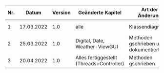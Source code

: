 | Nr. | Datum      | Version | Geänderte Kapitel             | Art der  Änderung                          | Autor        | Status |
|-----|------------|---------|-------------------------------|--------------------------------------------|--------------|--------|
| 1   | 17.03.2022 | 1.0     | alle                          | Klassendiagramm                            | Huber Julian | fg     |
| 2   | 25.03.2022 | 1.0     | Digital, Date, Weather-ViewGUI| Methoden gschrieben und dokumentiert       | Huber Julian | fg     |
| 3   | 20.04.2022 | 1.0     | Alles fertiggestellt (Threads+Controller) | Methoden gschrieben            | Huber Julian | fg     |

